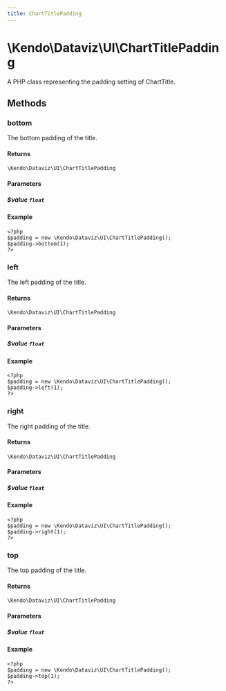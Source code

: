 ```yaml
---
title: ChartTitlePadding
---
```


# \Kendo\Dataviz\UI\ChartTitlePadding

A PHP class representing the padding setting of ChartTitle.


## Methods

### bottom
The bottom padding of the title.

#### Returns
`\Kendo\Dataviz\UI\ChartTitlePadding`

#### Parameters

##### $value `float`



#### Example 
    <?php
    $padding = new \Kendo\Dataviz\UI\ChartTitlePadding();
    $padding->bottom(1);
    ?>

### left
The left padding of the title.

#### Returns
`\Kendo\Dataviz\UI\ChartTitlePadding`

#### Parameters

##### $value `float`



#### Example 
    <?php
    $padding = new \Kendo\Dataviz\UI\ChartTitlePadding();
    $padding->left(1);
    ?>

### right
The right padding of the title.

#### Returns
`\Kendo\Dataviz\UI\ChartTitlePadding`

#### Parameters

##### $value `float`



#### Example 
    <?php
    $padding = new \Kendo\Dataviz\UI\ChartTitlePadding();
    $padding->right(1);
    ?>

### top
The top padding of the title.

#### Returns
`\Kendo\Dataviz\UI\ChartTitlePadding`

#### Parameters

##### $value `float`



#### Example 
    <?php
    $padding = new \Kendo\Dataviz\UI\ChartTitlePadding();
    $padding->top(1);
    ?>

